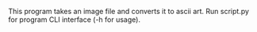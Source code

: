 This program takes an image file and converts it to ascii art.
Run script.py for program CLI interface (-h for usage).